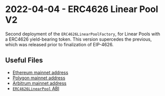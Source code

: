 # 2022-04-04 - ERC4626 Linear Pool V2

Second deployment of the `ERC4626LinearPoolFactory`, for Linear Pools with a ERC4626 yield-bearing token. This version supercedes the previous, which was released prior to finalization of EIP-4626.

## Useful Files

- [Ethereum mainnet address](./output/mainnet.json)
- [Polygon mainnet address](./output/polygon.json)
- [Arbitrum mainnet address](./output/arbitrum.json)
- [`ERC4626LinearPool` ABI](./abi/ERC4626LinearPool.json)
